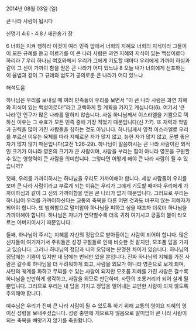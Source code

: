2014년 08월 03일 (일)

큰 나라 사람이 됩시다



신명기 4:6 - 4:8 / 새찬송가  장


6 너희는 지켜 행하라 이것이 여러 민족 앞에서 너희의 지혜요 너희의 지식이라 그들이 이 모든 규례를 듣고 이르기를 이 큰 나라 사람은 과연 지혜와 지식이 있는 백성이로다 하리라
7 우리 하나님 여호와께서 우리가 그에게 기도할 때마다 우리에게 가까이 하심과 같이 그 신이 가까이 함을 얻은 큰 나라가 어디 있느냐
8 오늘 내가 너희에게 선포하는 이 율법과 같이 그 규례와 법도가 공의로운 큰 나라가 어디 있느냐

해석도움





하나님은 우리를 보내실 때 여러 민족들이 우리를 보면서 “이 큰 나라 사람은 과연 지혜와 지식이 있는 백성이로다!”라고 고백하게 할 계획을 가지고 계십니다(6). 여기서 ‘큰 나라’란 인구가 많은 나라를 말하지 않습니다. 사실 하나님께서 이스라엘을 기쁨으로 택하신 이유는 그 수효가 모든 민족 중에 가장 적었기 때문입니다(신 7:7). 또 재력과 학벌과 권력을 많이 가진 사람들을 칭하는 것도 아닙니다. 하나님께서 영적 이스라엘로 우리를 부르신 이유는 육체를 따라 지혜로운 자가 많지 않고, 능한 자가 많지 않고, 문벌 좋은 자가 많지 않기 때문입니다(고전 1:26-29). 하나님이 말씀하시는 큰 나라 사람이란 외적인 크기가 아니라 영혼의 크기가 큰 사람이며, 사람을 부리는 힘이 아니라 영혼을 구원할 수 있는 영향력이 큰 사람을 의미합니다. 그렇다면 어떻게 해야 큰 나라 사람이 될 수 있습니까? 

첫째, 우리를 가까이하시는 하나님을 우리도 가까이해야 합니다. 세상 사람들이 우리를 보며 큰 나라 사람이라고 부르게 되는 이유는 우리가 그에게 기도할 때마다 우리에게 가까이하심과 같이 그 신의 가까이함을 얻은 큰 나라가 없기 때문입니다. 그러므로 우리는 하나님이 우리를 가까이하신다는 교통의 축복을 다른 어떤 것과도 바꾸지 않는 지혜자가 되어야 합니다. 또 범죄함으로 말미암아 하나님을 피하고 싶을 때조차 더욱더 하나님을 가까이해야 합니다. 하나님은 자녀가 연약할수록 더욱 귀히 여기시고 긍휼의 불이 타오르는 아버지이시기 때문입니다. 

둘째, 하나님이 주시는 지혜를 자신의 정답으로 받아들이는 사람이 되어야 합니다. 많은 신자들이 여기저기서 주워들은 성경 구절들로 인해 비슷한 것 같지만, 모조품 답을 가지고 있습니다. 그러나 하나님의 정답과 나의 오답에는 분명한 차이가 있습니다. 하나님의 정답에는 기쁨이 있지만 내 답에는 번뇌만 있을 뿐입니다. 진짜 하나님의 지혜를 가진 사람은 갈수록 하나님을 더 두려워하게 되고, 사람을 외모가 아니라 영혼으로 보게 되며, 사탄의 궤계를 파하고 무찌를 수 있는 사람이 되지만 모조품 지혜를 가진 사람은 갈수록 하나님을 만만하게 생각하고, 사람을 외모로 판단하며, 사탄의 조롱거리가 되어 살게 될 뿐입니다. 그러므로 우리는 내 답을 가지고 정답을 밀어내는 교만한 사람이 되지 않도록 주의해야 합니다. 

예수님은 우리가 진짜 큰 나라 사람이 될 수 있도록 하기 위해 교통의 영이요 지혜의 영이신 성령을 보내주셨습니다. 성령 충만에 게으르지 않음으로 말미암아 큰 나라 사람이 되는 축복을 빼앗기지 않기를 축원합니다.